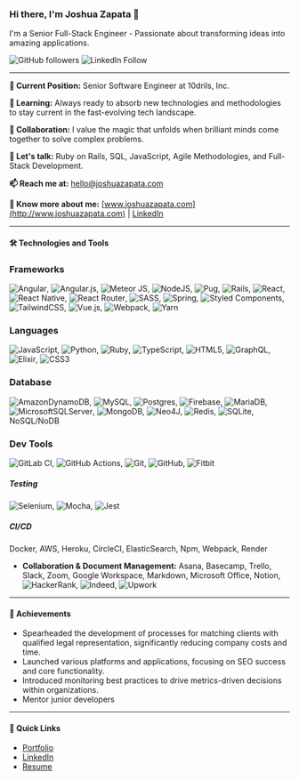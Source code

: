 <!--
**joshuazap/joshuazap** is a ✨ _special_ ✨ repository because its `README.md` (this file) appears on your GitHub profile.

Here are some ideas to get you started:

- 🔭 I’m currently working on ...
- 🌱 I’m currently learning ...
- 👯 I’m looking to collaborate on ...
- 🤔 I’m looking for help with ...
- 💬 Ask me about ...
- 📫 How to reach me: ...
- 😄 Pronouns: ...
- ⚡ Fun fact: ...
-->

### Hi there, I'm Joshua Zapata 👋

I'm a Senior Full-Stack Engineer - Passionate about transforming ideas into amazing applications.

![GitHub followers](https://img.shields.io/github/followers/joshuazap?label=Follow&style=social) ![LinkedIn Follow](https://img.shields.io/badge/-LinkedIn-blue?style=flat-square&logo=Linkedin&logoColor=white&link=https://www.linkedin.com/in/joshuazapata)

---

**🔭 Current Position:** Senior Software Engineer at 10drils, Inc.

**🌱 Learning:** Always ready to absorb new technologies and methodologies to stay current in the fast-evolving tech landscape.

**👯 Collaboration:** I value the magic that unfolds when brilliant minds come together to solve complex problems.

**💬 Let's talk:** Ruby on Rails, SQL, JavaScript, Agile Methodologies, and Full-Stack Development.

**📫 Reach me at:** hello@joshuazapata.com

**📄 Know more about me:** [www.joshuazapata.com](http://www.joshuazapata.com) | [LinkedIn](https://www.linkedin.com/in/joshuazapata)

---

#### 🛠️ Technologies and Tools
### Frameworks
![Angular](https://img.shields.io/badge/angular-%23DD0031.svg?style=flat&logo=angular&logoColor=white), ![Angular.js](https://img.shields.io/badge/angular.js-%23E23237.svg?style=flat&logo=angularjs&logoColor=white), ![Meteor JS](https://img.shields.io/badge/meteorjs-%23d74c4c.svg?style=flat&logo=meteor&logoColor=white), ![NodeJS](https://img.shields.io/badge/node.js-6DA55F?style=flat&logo=node.js&logoColor=white), ![Pug](https://img.shields.io/badge/Pug-FFF?style=for-the-badge&logo=pug&logoColor=A86454), ![Rails](https://img.shields.io/badge/rails-%23CC0000.svg?style=for-the-badge&logo=ruby-on-rails&logoColor=white), ![React](https://img.shields.io/badge/react-%2320232a.svg?style=for-the-badge&logo=react&logoColor=%2361DAFB), ![React Native](https://img.shields.io/badge/react_native-%2320232a.svg?style=for-the-badge&logo=react&logoColor=%2361DAFB), ![React Router](https://img.shields.io/badge/React_Router-CA4245?style=for-the-badge&logo=react-router&logoColor=white), ![SASS](https://img.shields.io/badge/SASS-hotpink.svg?style=for-the-badge&logo=SASS&logoColor=white), ![Spring](https://img.shields.io/badge/spring-%236DB33F.svg?style=for-the-badge&logo=spring&logoColor=white), ![Styled Components](https://img.shields.io/badge/styled--components-DB7093?style=for-the-badge&logo=styled-components&logoColor=white), ![TailwindCSS](https://img.shields.io/badge/tailwindcss-%2338B2AC.svg?style=for-the-badge&logo=tailwind-css&logoColor=white), ![Vue.js](https://img.shields.io/badge/vuejs-%2335495e.svg?style=for-the-badge&logo=vuedotjs&logoColor=%234FC08D), ![Webpack](https://img.shields.io/badge/webpack-%238DD6F9.svg?style=for-the-badge&logo=webpack&logoColor=black), ![Yarn](https://img.shields.io/badge/yarn-%232C8EBB.svg?style=for-the-badge&logo=yarn&logoColor=white)
### Languages
![JavaScript](https://img.shields.io/badge/javascript-%23323330.svg?style=for-the-badge&logo=javascript&logoColor=%23F7DF1E), ![Python](https://img.shields.io/badge/python-3670A0?style=for-the-badge&logo=python&logoColor=ffdd54), ![Ruby](https://img.shields.io/badge/ruby-%23CC342D.svg?style=for-the-badge&logo=ruby&logoColor=white), ![TypeScript](https://img.shields.io/badge/typescript-%23007ACC.svg?style=for-the-badge&logo=typescript&logoColor=white), ![HTML5](https://img.shields.io/badge/html5-%23E34F26.svg?style=for-the-badge&logo=html5&logoColor=white), 	![GraphQL](https://img.shields.io/badge/-GraphQL-E10098?style=for-the-badge&logo=graphql&logoColor=white), ![Elixir](https://img.shields.io/badge/elixir-%234B275F.svg?style=for-the-badge&logo=elixir&logoColor=white), ![CSS3](https://img.shields.io/badge/css3-%231572B6.svg?style=for-the-badge&logo=css3&logoColor=white)
### Database
![AmazonDynamoDB](https://img.shields.io/badge/Amazon%20DynamoDB-4053D6?style=for-the-badge&logo=Amazon%20DynamoDB&logoColor=white), 	![MySQL](https://img.shields.io/badge/mysql-%2300f.svg?style=for-the-badge&logo=mysql&logoColor=white), ![Postgres](https://img.shields.io/badge/postgres-%23316192.svg?style=for-the-badge&logo=postgresql&logoColor=white), ![Firebase](https://img.shields.io/badge/Firebase-039BE5?style=for-the-badge&logo=Firebase&logoColor=white), ![MariaDB](https://img.shields.io/badge/MariaDB-003545?style=for-the-badge&logo=mariadb&logoColor=white), ![MicrosoftSQLServer](https://img.shields.io/badge/Microsoft%20SQL%20Server-CC2927?style=for-the-badge&logo=microsoft%20sql%20server&logoColor=white), ![MongoDB](https://img.shields.io/badge/MongoDB-%234ea94b.svg?style=for-the-badge&logo=mongodb&logoColor=white), ![Neo4J](https://img.shields.io/badge/Neo4j-008CC1?style=for-the-badge&logo=neo4j&logoColor=white), ![Redis](https://img.shields.io/badge/redis-%23DD0031.svg?style=for-the-badge&logo=redis&logoColor=white), 	![SQLite](https://img.shields.io/badge/sqlite-%2307405e.svg?style=for-the-badge&logo=sqlite&logoColor=white), NoSQL/NoDB
### Dev Tools
![GitLab CI](https://img.shields.io/badge/gitlab%20ci-%23181717.svg?style=for-the-badge&logo=gitlab&logoColor=white), ![GitHub Actions](https://img.shields.io/badge/github%20actions-%232671E5.svg?style=for-the-badge&logo=githubactions&logoColor=white), ![Git](https://img.shields.io/badge/git-%23F05033.svg?style=for-the-badge&logo=git&logoColor=white), ![GitHub](https://img.shields.io/badge/github-%23121011.svg?style=for-the-badge&logo=github&logoColor=white), ![Fitbit](https://img.shields.io/badge/fitbit-00B0B9?style=for-the-badge&logo=fitbit&logoColor=white)
##### Testing
![Selenium](https://img.shields.io/badge/-selenium-%43B02A?style=for-the-badge&logo=selenium&logoColor=white), ![Mocha](https://img.shields.io/badge/-mocha-%238D6748?style=for-the-badge&logo=mocha&logoColor=white), ![Jest](https://img.shields.io/badge/-jest-%23C21325?style=for-the-badge&logo=jest&logoColor=white)
##### CI/CD
Docker, AWS, Heroku, CircleCI, ElasticSearch, Npm, Webpack, Render
- **Collaboration & Document Management:** Asana, Basecamp, Trello, Slack, Zoom, Google Workspace, Markdown, Microsoft Office, Notion, ![HackerRank](https://img.shields.io/badge/-Hackerrank-2EC866?style=for-the-badge&logo=HackerRank&logoColor=white), ![Indeed](https://img.shields.io/badge/indeed-003A9B?style=for-the-badge&logo=indeed&logoColor=white), ![Upwork](https://img.shields.io/badge/UpWork-6FDA44?style=for-the-badge&logo=Upwork&logoColor=white)

---

#### 🌟 Achievements

- Spearheaded the development of processes for matching clients with qualified legal representation, significantly reducing company costs and time.
- Launched various platforms and applications, focusing on SEO success and core functionality.
- Introduced monitoring best practices to drive metrics-driven decisions within organizations.
- Mentor junior developers

---

#### 🔗 Quick Links

- [Portfolio](http://www.joshuazapata.com)
- [LinkedIn](https://www.linkedin.com/in/joshuazapata)
- [Resume](http://www.joshuazapata.com/resume)

<!--
---

#### 🔗 Quick Links

- [Portfolio](http://www.joshuazapata.com)
- [LinkedIn](https://www.linkedin.com/in/joshuazapata)
- [Resume](http://www.joshuazapata.com/resume)

---

#### 📚 Continuous Learning

- Full Stack Software Development Apprenticeship from Bloc.io
- B.S. in Industrial Organizational Psychology from the University of California, Berkeley
- Philosophy studies, Chaffey College
-->
